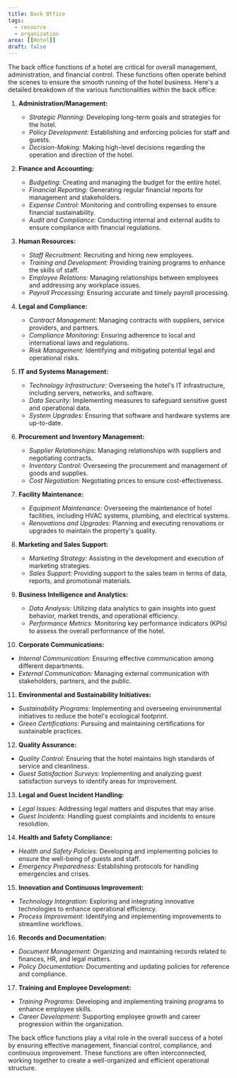 ```yaml
---
title: Back Office
tags:
  - resource 
  - organization
area: [[Hotel]]
draft: false
---
```


The back office functions of a hotel are critical for overall management, administration, and financial control. These functions often operate behind the scenes to ensure the smooth running of the hotel business. Here's a detailed breakdown of the various functionalities within the back office:

1. **Administration/Management:**
   - *Strategic Planning:* Developing long-term goals and strategies for the hotel.
   - *Policy Development:* Establishing and enforcing policies for staff and guests.
   - *Decision-Making:* Making high-level decisions regarding the operation and direction of the hotel.

2. **Finance and Accounting:**
   - *Budgeting:* Creating and managing the budget for the entire hotel.
   - *Financial Reporting:* Generating regular financial reports for management and stakeholders.
   - *Expense Control:* Monitoring and controlling expenses to ensure financial sustainability.
   - *Audit and Compliance:* Conducting internal and external audits to ensure compliance with financial regulations.

3. **Human Resources:**
   - *Staff Recruitment:* Recruiting and hiring new employees.
   - *Training and Development:* Providing training programs to enhance the skills of staff.
   - *Employee Relations:* Managing relationships between employees and addressing any workplace issues.
   - *Payroll Processing:* Ensuring accurate and timely payroll processing.

4. **Legal and Compliance:**
   - *Contract Management:* Managing contracts with suppliers, service providers, and partners.
   - *Compliance Monitoring:* Ensuring adherence to local and international laws and regulations.
   - *Risk Management:* Identifying and mitigating potential legal and operational risks.

5. **IT and Systems Management:**
   - *Technology Infrastructure:* Overseeing the hotel's IT infrastructure, including servers, networks, and software.
   - *Data Security:* Implementing measures to safeguard sensitive guest and operational data.
   - *System Upgrades:* Ensuring that software and hardware systems are up-to-date.

6. **Procurement and Inventory Management:**
   - *Supplier Relationships:* Managing relationships with suppliers and negotiating contracts.
   - *Inventory Control:* Overseeing the procurement and management of goods and supplies.
   - *Cost Negotiation:* Negotiating prices to ensure cost-effectiveness.

7. **Facility Maintenance:**
   - *Equipment Maintenance:* Overseeing the maintenance of hotel facilities, including HVAC systems, plumbing, and electrical systems.
   - *Renovations and Upgrades:* Planning and executing renovations or upgrades to maintain the property's quality.

8. **Marketing and Sales Support:**
   - *Marketing Strategy:* Assisting in the development and execution of marketing strategies.
   - *Sales Support:* Providing support to the sales team in terms of data, reports, and promotional materials.

9. **Business Intelligence and Analytics:**
   - *Data Analysis:* Utilizing data analytics to gain insights into guest behavior, market trends, and operational efficiency.
   - *Performance Metrics:* Monitoring key performance indicators (KPIs) to assess the overall performance of the hotel.

10. **Corporate Communications:**
   - *Internal Communication:* Ensuring effective communication among different departments.
   - *External Communication:* Managing external communication with stakeholders, partners, and the public.

11. **Environmental and Sustainability Initiatives:**
   - *Sustainability Programs:* Implementing and overseeing environmental initiatives to reduce the hotel's ecological footprint.
   - *Green Certifications:* Pursuing and maintaining certifications for sustainable practices.

12. **Quality Assurance:**
   - *Quality Control:* Ensuring that the hotel maintains high standards of service and cleanliness.
   - *Guest Satisfaction Surveys:* Implementing and analyzing guest satisfaction surveys to identify areas for improvement.

13. **Legal and Guest Incident Handling:**
   - *Legal Issues:* Addressing legal matters and disputes that may arise.
   - *Guest Incidents:* Handling guest complaints and incidents to ensure resolution.

14. **Health and Safety Compliance:**
   - *Health and Safety Policies:* Developing and implementing policies to ensure the well-being of guests and staff.
   - *Emergency Preparedness:* Establishing protocols for handling emergencies and crises.

15. **Innovation and Continuous Improvement:**
   - *Technology Integration:* Exploring and integrating innovative technologies to enhance operational efficiency.
   - *Process Improvement:* Identifying and implementing improvements to streamline workflows.

16. **Records and Documentation:**
   - *Document Management:* Organizing and maintaining records related to finances, HR, and legal matters.
   - *Policy Documentation:* Documenting and updating policies for reference and compliance.

17. **Training and Employee Development:**
   - *Training Programs:* Developing and implementing training programs to enhance employee skills.
   - *Career Development:* Supporting employee growth and career progression within the organization.

The back office functions play a vital role in the overall success of a hotel by ensuring effective management, financial control, compliance, and continuous improvement. These functions are often interconnected, working together to create a well-organized and efficient operational structure.